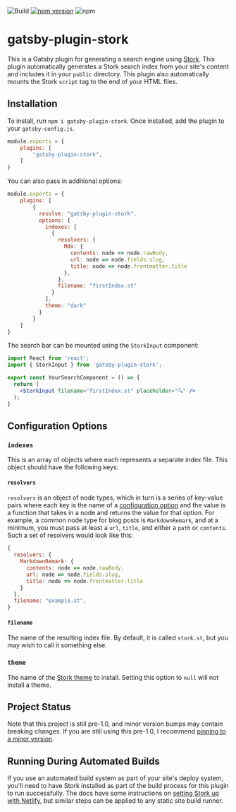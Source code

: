 ![Build](https://github.com/reese/gatsby-plugin-stork/workflows/Build%20and%20Test/badge.svg)
[![npm version](https://badge.fury.io/js/gatsby-plugin-stork.svg)](https://badge.fury.io/js/gatsby-plugin-stork)
![npm](https://img.shields.io/npm/dt/gatsby-plugin-stork)

# gatsby-plugin-stork

This is a Gatsby plugin for generating a search engine using [Stork](https://github.com/jameslittle230/stork).
This plugin automatically generates a Stork search index from your site's content and includes it in your `public` directory.
This plugin also automatically mounts the Stork `script` tag to the end of your HTML files.

## Installation

To install, run `npm i gatsby-plugin-stork`.
Once installed, add the plugin to your `gatsby-config.js`.

```js
module.exports = {
    plugins: [
        "gatsby-plugin-stork",
    ]
}
```

You can also pass in additional options:

```js
module.exports = {
    plugins: [
        {
          resolve: "gatsby-plugin-stork",
          options: {
            indexes: [
              {
                resolvers: {
                  Mdx: {
                    contents: node => node.rawBody,
                    url: node => node.fields.slug,
                    title: node => node.frontmatter.title
                  },
                },
                filename: "firstIndex.st"
              }
            ],
            theme: "dark"
          }
        }
    ]
}
```

The search bar can be mounted using the `StorkInput` component:

```jsx
import React from 'react';
import { StorkInput } from 'gatsby-plugin-stork';

export const YourSearchComponent = () => {
  return (
    <StorkInput filename="firstIndex.st" placeholder="🔍" />
  );
}
```

## Configuration Options

### `indexes`

This is an array of objects where each represents a separate index file.
This object should have the following keys:

#### `resolvers`

`resolvers` is an object of node types, which in turn is a series of key-value pairs where each key is the name of a [configuration option](https://stork-search.net/docs/config-ref) and the value is a function that takes in a node and returns the value for that option.
For example, a common node type for blog posts is `MarkdownRemark`, and at a minimum, you must pass at least a `url`, `title`, and either a `path` or `contents`.
Such a set of resolvers would look like this:

```js
{
  resolvers: {
    MarkdownRemark: {
      contents: node => node.rawBody,
      url: node => node.fields.slug,
      title: node => node.frontmatter.title
    }
  },
  filename: "example.st",
}
```

#### `filename`

The name of the resulting index file.
By default, it is called `stork.st`, but you may wish to call it something else.

### `theme`

The name of the [Stork theme](https://stork-search.net/themes) to install.
Setting this option to `null` will not install a theme.

## Project Status

Note that this project is still pre-1.0, and minor version bumps may contain breaking changes. If you are still using this pre-1.0, I recommend [pinning to a minor version](https://docs.npmjs.com/cli/v6/using-npm/semver#tilde-ranges-123-12-1).

## Running During Automated Builds

If you use an automated build system as part of your site's deploy system, you'll need to have Stork installed as part of the build process for this plugin to run successfully.
The docs have some instructions on [setting Stork up with Netlify](https://stork-search.net/docs/stork-and-netlify), but similar steps can be applied to any static site build runner.
